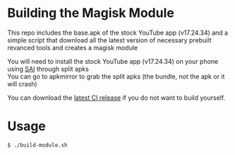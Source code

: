 # Building the Magisk Module

This repo includes the base.apk of the stock YouTube app (v17.24.34) and a simple script that
download all the latest version of necessary prebuilt revanced tools and creates a magisk module

You will need to install the stock YouTube app (v17.24.34) on your phone using [SAI](https://play.google.com/store/apps/details?id=com.aefyr.sai&hl=tr&gl=US) through split apks  
You can go to apkmirror to grab the split apks (the bundle, not the apk or it will crash)


You can download the [latest CI release](https://github.com/j-hc/revanced-magisk-module/releases/tag/main) if you do not want to build yourself.

# Usage

```bash
$ ./build-module.sh
```
